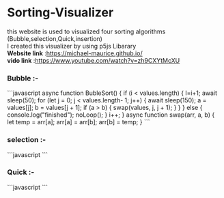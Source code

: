 # Sorting-Visualizer
this website is used to visualized four sorting algorithms </br>
(Bubble,selection,Quick,insertion) </br>
I created this visualizer by using p5js Libarary</br>
<b> Website link</b> :https://michael-maurice.github.io/</br>
<b> vido link</b> :https://www.youtube.com/watch?v=zh9CXYtMcXU</br>

<h3>Bubble :- </h3>
```javascript 
async function BubleSort() {
  if (i < values.length) {
l=i+1;
    await sleep(50);
for (let j = 0; j < values.length- 1; j++) {
await sleep(150);
       a = values[j];
       b = values[j + 1];
      if (a > b) {
         swap(values, j, j + 1);
      }
    }
  } else {
    console.log("finished");
    noLoop();
  }
  i++;
}
  async function swap(arr, a, b) {
  let temp = arr[a];
  arr[a] = arr[b];
  arr[b] = temp;
}
```
<h3>selection :- </h3>
```javascript
```
<h3>Quick :- </h3>
```javascript
```


